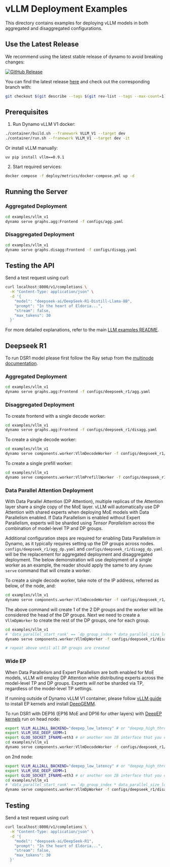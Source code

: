 <!--
SPDX-FileCopyrightText: Copyright (c) 2025 NVIDIA CORPORATION & AFFILIATES. All rights reserved.
SPDX-License-Identifier: Apache-2.0

Licensed under the Apache License, Version 2.0 (the "License");
you may not use this file except in compliance with the License.
You may obtain a copy of the License at

http://www.apache.org/licenses/LICENSE-2.0

Unless required by applicable law or agreed to in writing, software
distributed under the License is distributed on an "AS IS" BASIS,
WITHOUT WARRANTIES OR CONDITIONS OF ANY KIND, either express or implied.
See the License for the specific language governing permissions and
limitations under the License.
-->

# vLLM Deployment Examples

This directory contains examples for deploying vLLM models in both aggregated and disaggregated configurations.

## Use the Latest Release

We recommend using the latest stable release of dynamo to avoid breaking changes:

[![GitHub Release](https://img.shields.io/github/v/release/ai-dynamo/dynamo)](https://github.com/ai-dynamo/dynamo/releases/latest)

You can find the latest release [here](https://github.com/ai-dynamo/dynamo/releases/latest) and check out the corresponding branch with:

```bash
git checkout $(git describe --tags $(git rev-list --tags --max-count=1))
```

## Prerequisites

1. Run Dynamo vLLM V1 docker:
```bash
./container/build.sh --framework VLLM_V1 --target dev
./container/run.sh --framework VLLM_V1 --target dev -it
```

Or install vLLM manually:

```
uv pip install vllm==0.9.1
```

2. Start required services:
```bash
docker compose -f deploy/metrics/docker-compose.yml up -d
```

## Running the Server

### Aggregated Deployment
```bash
cd examples/vllm_v1
dynamo serve graphs.agg:Frontend -f configs/agg.yaml
```

### Disaggregated Deployment
```bash
cd examples/vllm_v1
dynamo serve graphs.disagg:Frontend -f configs/disagg.yaml
```

## Testing the API

Send a test request using curl:
```bash
curl localhost:8000/v1/completions \
  -H "Content-Type: application/json" \
  -d '{
    "model": "deepseek-ai/DeepSeek-R1-Distill-Llama-8B",
    "prompt": "In the heart of Eldoria...",
    "stream": false,
    "max_tokens": 30
  }'
```

For more detailed explanations, refer to the main [LLM examples README](../llm/README.md).



## Deepseek R1

To run DSR1 model please first follow the Ray setup from the [multinode documentation](../../docs/examples/multinode.md).

### Aggregated Deployment

```bash
cd examples/vllm_v1
dynamo serve graphs.agg:Frontend -f configs/deepseek_r1/agg.yaml
```


### Disaggregated Deployment

To create frontend with a single decode worker:
```bash
cd examples/vllm_v1
dynamo serve graphs.agg:Frontend -f configs/deepseek_r1/disagg.yaml
```

To create a single decode worker:
```bash
cd examples/vllm_v1
dynamo serve components.worker:VllmDecodeWorker -f configs/deepseek_r1/disagg.yaml
```

To create a single prefill worker:
```bash
cd examples/vllm_v1
dynamo serve components.worker:VllmPrefillWorker -f configs/deepseek_r1/disagg.yaml
```

### Data Parallel Attention Deployment

With Data Parallel Attention (DP Attention), multiple replicas of the Attention layer share a single copy of the MoE layer.
vLLM will automatically use DP Attention with shared experts when deploying MoE models with Data Parallelism enabled.
If Data Parallelism is enabled without Expert Parallelism, experts will be sharded using _Tensor Parallelism_ across the
combination of model-level TP and DP groups.

Additional configuration steps are required for enabling Data Parallelism in Dynamo,
as it typically requires setting up the DP groups across nodes.
`configs/deepseek_r1/agg_dp.yaml` and `configs/deepseek_r1/disagg_dp.yaml` will be
the replacement for aggregated deployment and disaggregated deployment.
The below demonstration will use deployment of a single worker as an example,
the reader should apply the same to any `dynamo serve` command that will create
a worker.

To create a single decode worker, take note of the IP address, referred as <head-ip> below, of the node, and:
```bash
cd examples/vllm_v1
dynamo serve components.worker:VllmDecodeWorker -f configs/deepseek_r1/disagg_dp.yaml --VllmDecodeWorker.data_parallel_address=<head-ip>
```

The above command will create 1 of the 2 DP groups and the worker will be considered
the head of the DP groups. Next we need to create a `VllmDpWorker` to create the rest of the DP groups, one for each group.

```bash
cd examples/vllm_v1
# 'data_parallel_start_rank' == `dp_group_index * data_parallel_size_local`
dynamo serve components.worker:VllmDpWorker -f configs/deepseek_r1/disagg_dp.yaml --VllmDpWorker.data_parallel_address=<head-ip> --VllmDpWorker.data_parallel_start_rank=8

# repeat above until all DP groups are created
```


### Wide EP

When Data Parallelism and Expert Parallelism are both enabled for MoE models, vLLM will employ DP Attention
while distributing experts across the model-level TP and DP groups. Experts _will not_ be sharded via TP,
regardless of the model-level TP settings.

If running outside of Dynamo vLLM V1 container, please follow [vLLM guide](https://github.com/vllm-project/vllm/tree/main/tools/ep_kernels) to install EP kernels and install [DeepGEMM](https://github.com/deepseek-ai/DeepGEMM).

To run DSR1 with DEP16 (EP16 MoE and DP16 for other layers) with [DeepEP kernels](https://github.com/deepseek-ai/DeepEP) run on head node:

```bash
export VLLM_ALL2ALL_BACKEND="deepep_low_latency" # or "deepep_high_throughput"
export VLLM_USE_DEEP_GEMM=1
export GLOO_SOCKET_IFNAME=eth3 # or another non IB interface that you can find with `ifconfig -a`
cd examples/vllm_v1
dynamo serve components.worker:VllmDecodeWorker -f configs/deepseek_r1/disagg_dp.yaml --VllmDecodeWorker.data_parallel_address=<head-ip> --VllmDecodeWorker.enable_expert_parallel=true
```

on 2nd node:

```bash
export VLLM_ALL2ALL_BACKEND="deepep_low_latency" # or "deepep_high_throughput"
export VLLM_USE_DEEP_GEMM=1
export GLOO_SOCKET_IFNAME=eth3 # or another non IB interface that you can find with `ifconfig -a`
cd examples/vllm_v1
# 'data_parallel_start_rank' == `dp_group_index * data_parallel_size_local`
dynamo serve components.worker:VllmDpWorker -f configs/deepseek_r1/disagg_dp.yaml --VllmDpWorker.data_parallel_address=<head-ip> --VllmDpWorker.data_parallel_start_rank=8 --VllmDpWorker.enable_expert_parallel=true
```

## Testing

Send a test request using curl:
```bash
curl localhost:8000/v1/completions \
  -H "Content-Type: application/json" \
  -d '{
    "model": "deepseek-ai/DeepSeek-R1",
    "prompt": "In the heart of Eldoria...",
    "stream": false,
    "max_tokens": 30
  }'
```